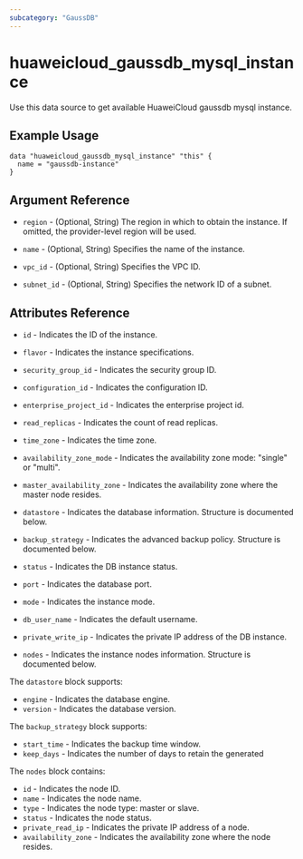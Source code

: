 ```yaml
---
subcategory: "GaussDB"
---
```


# huaweicloud\_gaussdb\_mysql\_instance

Use this data source to get available HuaweiCloud gaussdb mysql instance.

## Example Usage

```hcl
data "huaweicloud_gaussdb_mysql_instance" "this" {
  name = "gaussdb-instance"
}
```

## Argument Reference

* `region` - (Optional, String) The region in which to obtain the instance. If omitted, the provider-level region will be used.

* `name` - (Optional, String) Specifies the name of the instance.

* `vpc_id` -  (Optional, String) Specifies the VPC ID.

* `subnet_id` - (Optional, String) Specifies the network ID of a subnet.


## Attributes Reference

* `id` - Indicates the ID of the instance.

* `flavor` - Indicates the instance specifications.

* `security_group_id` - Indicates the security group ID.

* `configuration_id` - Indicates the configuration ID.

* `enterprise_project_id` - Indicates the enterprise project id.

* `read_replicas` - Indicates the count of read replicas.

* `time_zone` - Indicates the time zone.

* `availability_zone_mode` - Indicates the availability zone mode: "single" or "multi".

* `master_availability_zone` - Indicates the availability zone where the master node resides.

* `datastore` - Indicates the database information. Structure is documented below.

* `backup_strategy` - Indicates the advanced backup policy. Structure is documented below.

* `status` - Indicates the DB instance status.

* `port` - Indicates the database port.

* `mode` - Indicates the instance mode.

* `db_user_name` - Indicates the default username.

* `private_write_ip` - Indicates the private IP address of the DB instance.

* `nodes` - Indicates the instance nodes information. Structure is documented below.


The `datastore` block supports:

* `engine` - Indicates the database engine.
* `version` - Indicates the database version.

The `backup_strategy` block supports:

* `start_time` - Indicates the backup time window.
* `keep_days` - Indicates the number of days to retain the generated

The `nodes` block contains:

- `id` - Indicates the node ID.
- `name` - Indicates the node name.
- `type` - Indicates the node type: master or slave.
- `status` - Indicates the node status.
- `private_read_ip` - Indicates the private IP address of a node.
- `availability_zone` - Indicates the availability zone where the node resides.
